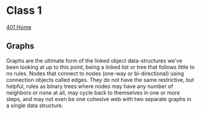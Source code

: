 # Class 1

[401 Home](../home401.md)

## Graphs

Graphs are the ultimate form of the linked object data-structures we've been looking at up to this point, being a linked list or tree that follows little to no rules. Nodes that connect to nodes (one-way or bi-directional) using connection objects called edges. They do not have the same restrictive, but helpful, rules as binary trees where nodes may have any number of neighbors or none at all, may cycle back to themselves in one or more steps, and may not even be one cohesive web with two separate graphs in a single data structure.
